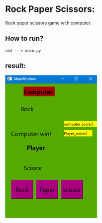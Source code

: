 # Rock Paper Scissors:

Rock paper scissors game with computer.

## How to run?
```
cmd ---> main.py
```

## result:
![](https://github.com/Moein-Moatali-2006/Pylearn7/blob/main/GUI/Assignment%2019/Rock%20Paper%20Scissors/picture/result.png)

